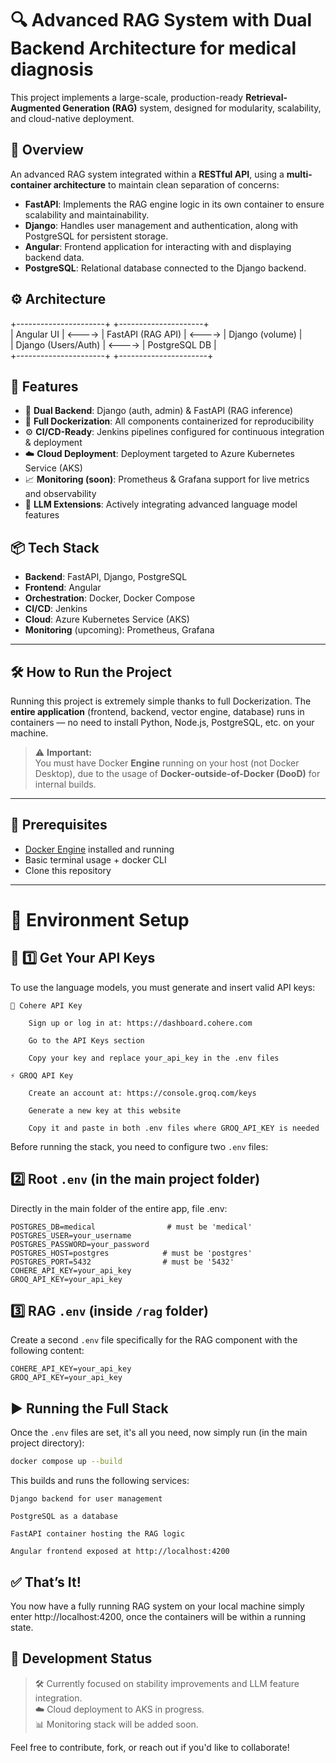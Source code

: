 # 🔍 Advanced RAG System with Dual Backend Architecture for medical diagnosis

This project implements a large-scale, production-ready **Retrieval-Augmented Generation (RAG)** system, designed for modularity, scalability, and cloud-native deployment.

## 🧠 Overview

An advanced RAG system integrated within a **RESTful API**, using a **multi-container architecture** to maintain clean separation of concerns:

- **FastAPI**: Implements the RAG engine logic in its own container to ensure scalability and maintainability.
- **Django**: Handles user management and authentication, along with PostgreSQL for persistent storage.
- **Angular**: Frontend application for interacting with and displaying backend data.
- **PostgreSQL**: Relational database connected to the Django backend.

## ⚙️ Architecture
+----------------------+ +---------------------+ \
| Angular UI | <----> | FastAPI (RAG API) | <----> | Django (volume) | \
| Django (Users/Auth) | <----> | PostgreSQL DB | \
+----------------------+ +----------------------+


## 🚀 Features

- 🔁 **Dual Backend**: Django (auth, admin) & FastAPI (RAG inference)
- 🐳 **Full Dockerization**: All components containerized for reproducibility
- ⚙️ **CI/CD-Ready**: Jenkins pipelines configured for continuous integration & deployment
- ☁️ **Cloud Deployment**: Deployment targeted to Azure Kubernetes Service (AKS)
- 📈 **Monitoring (soon)**: Prometheus & Grafana support for live metrics and observability
- 🧠 **LLM Extensions**: Actively integrating advanced language model features

## 📦 Tech Stack

- **Backend**: FastAPI, Django, PostgreSQL
- **Frontend**: Angular
- **Orchestration**: Docker, Docker Compose
- **CI/CD**: Jenkins
- **Cloud**: Azure Kubernetes Service (AKS)
- **Monitoring** (upcoming): Prometheus, Grafana

---

## 🛠️ How to Run the Project

Running this project is extremely simple thanks to full Dockerization. The **entire application** (frontend, backend, vector engine, database) runs in containers — no need to install Python, Node.js, PostgreSQL, etc. on your machine.

> ⚠️ **Important:**  
> You must have Docker **Engine** running on your host (not Docker Desktop), due to the usage of **Docker-outside-of-Docker (DooD)** for internal builds.

---

## 🔧 Prerequisites

- [Docker Engine](https://docs.docker.com/engine/install/) installed and running  
- Basic terminal usage + docker CLI
- Clone this repository

---

# 📂 Environment Setup

## 🔑 1️⃣ Get Your API Keys

To use the language models, you must generate and insert valid API keys:

    🧠 Cohere API Key

        Sign up or log in at: https://dashboard.cohere.com

        Go to the API Keys section

        Copy your key and replace your_api_key in the .env files

    ⚡ GROQ API Key

        Create an account at: https://console.groq.com/keys

        Generate a new key at this website

        Copy it and paste in both .env files where GROQ_API_KEY is needed


Before running the stack, you need to configure two `.env` files:

## 2️⃣ Root `.env` (in the main project folder)

Directly in the main folder of the entire app, file .env:

```env
POSTGRES_DB=medical                # must be 'medical'
POSTGRES_USER=your_username
POSTGRES_PASSWORD=your_password
POSTGRES_HOST=postgres            # must be 'postgres'
POSTGRES_PORT=5432                # must be '5432'
COHERE_API_KEY=your_api_key
GROQ_API_KEY=your_api_key
```

## 3️⃣ RAG `.env` (inside `/rag` folder)

Create a second `.env` file specifically for the RAG component with the following content:

```env
COHERE_API_KEY=your_api_key
GROQ_API_KEY=your_api_key
```

## ▶️ Running the Full Stack

Once the `.env` files are set, it's all you need, now simply run (in the main project directory):

```bash
docker compose up --build
```

This builds and runs the following services:

    Django backend for user management
    
    PostgreSQL as a database

    FastAPI container hosting the RAG logic

    Angular frontend exposed at http://localhost:4200

## ✅ That’s It!

You now have a fully running RAG system on your local machine simply enter http://localhost:4200, once the containers will be within a running state.

## 📌 Development Status

> 🛠️ Currently focused on stability improvements and LLM feature integration.  
> ☁️ Cloud deployment to AKS in progress.  
> 📊 Monitoring stack will be added soon.
 

Feel free to contribute, fork, or reach out if you'd like to collaborate!